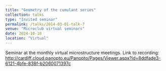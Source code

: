 ```yaml
---
title: "Geometry of the cumulant series"
collection: talks
type: "Invited seminar"
permalink: /talks/2014-03-01-talk-7
venue: "Microclub virtual seminars"
date: 2024-10-10
location: "Virtual"
---
```


Seminar at the monthly virtual microstructure meetings. Link to recording: http://cardiff.cloud.panopto.eu/Panopto/Pages/Viewer.aspx?id=8ddfade3-6121-4bfe-838f-b2060071397c
